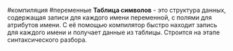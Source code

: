 #компиляция #переменные
**Таблица символов** - это структура данных, содержащая записи для каждого имени переменной, с полями для атрибутов имени. С её помощью компилятор быстро находит запись для каждого имени и получает данные из таблицы. Строится на этапе синтаксического разбора.